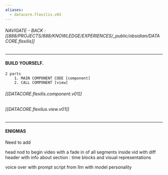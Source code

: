 ```yaml
---
aliases:
  - datacore.flexilis.v03
---
```


###### NAVIGATE - BACK : [[888/PROJECTS/888/KNOWLEDGE/EXPERIENCES/_public/obsidian/DATACORE.flexilis]]
-------

#### BUILD YOURSELF.
	2 parts
		1. MAIN COMPONENT CODE [component]
		2. CALL COMPONENT [view]


###### [[DATACORE.flexilis.component.v01]]

###### [[DATACORE.flexilus.view.v01]]




----
#### ENIGMAS

Need to add

head nod to begin video
	with a fade in of all segments inside vid with diff header
		with info about section : time blocks
			and visual representations

voice over with prompt script from llm with model personality
